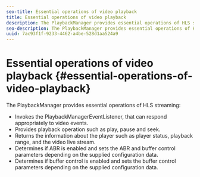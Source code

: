 ```yaml
---
seo-title: Essential operations of video playback
title: Essential operations of video playback
description: The PlaybackManager provides essential operations of HLS streaming
seo-description: The PlaybackManager provides essential operations of HLS streaming
uuid: 7ac93f1f-9233-4462-a4be-528d1aa524a9
---
```


# Essential operations of video playback {#essential-operations-of-video-playback}

The PlaybackManager provides essential operations of HLS streaming:

* Invokes the PlaybackManagerEventListener, that can respond appropriately to video events.
* Provides playback operation such as play, pause and seek. 
* Returns the information about the player such as player status, playback range, and the video live stream. 
* Determines if ABR is enabled and sets the ABR and buffer control parameters depending on the supplied configuration data. 
* Determines if buffer control is enabled and sets the buffer control parameters depending on the supplied configuration data.